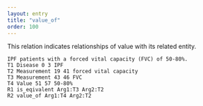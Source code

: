 ```yaml
---
layout: entry
title: "value_of"
order: 100
---
```


This relation indicates relationships of value with its related entity.

~~~ ann
IPF patients with a forced vital capacity (FVC) of 50-80%.
T1 Disease 0 3 IPF
T2 Measurement 19 41 forced vital capacity
T3 Measurement 43 46 FVC
T4 Value 51 57 50-80%
R1 is_eqivalent Arg1:T3 Arg2:T2
R2 value_of Arg1:T4 Arg2:T2
~~~
